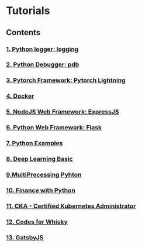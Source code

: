 # Tutorials

## Contents

### [1. Python logger: logging](<./logging>)

### [2. Python Debugger: pdb](<./pdb>)

### [3. Pytorch Framework: Pytorch Lightning](<./pytorch-lightning>)

### [4. Docker](<./docker>)

### [5. NodeJS Web Framework: ExpressJS](<./expressjs>)

### [6. Python Web Framework: Flask](<./flask>)

### [7. Python Examples](<./python>)

### [8. Deep Learning Basic](<./deeplearning_basic>)

### [9.MultiProcessing Pyhton](<./multiprocessing_python>)

### [10. Finance with Python](<./finance-with-python>)

### [11. CKA - Certified Kubernetes Administrator](<./cka>)

### [12. Codes for Whisky](<./whisky>)

### [13. GatsbyJS](<./gatsby-js>)
